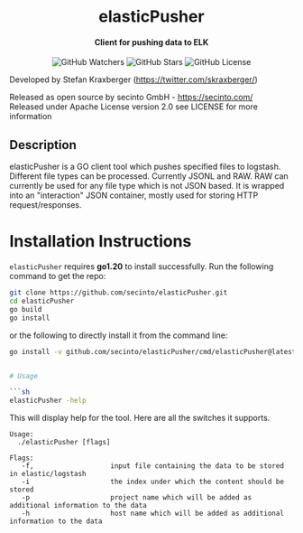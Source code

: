 <h1 align="center">elasticPusher</h1>
<h4 align="center">Client for pushing data to ELK</h4>
<p align="center">
  
  <img src="https://img.shields.io/github/watchers/secinto/elasticPusher?label=Watchers&style=for-the-badge" alt="GitHub Watchers">
  <img src="https://img.shields.io/github/stars/secinto/elasticPusher?style=for-the-badge" alt="GitHub Stars">
  <img src="https://img.shields.io/github/license/secinto/elasticPusher?style=for-the-badge" alt="GitHub License">
</p>

Developed by Stefan Kraxberger (https://twitter.com/skraxberger/)  

Released as open source by secinto GmbH - https://secinto.com/  
Released under Apache License version 2.0 see LICENSE for more information

Description
----
elasticPusher is a GO client tool which pushes specified files to logstash. Different file types can be processed. 
Currently JSONL and RAW. RAW can currently be used for any file type which is not JSON based. It is wrapped into an 
"interaction" JSON container, mostly used for storing HTTP request/responses. 

# Installation Instructions

`elasticPusher` requires **go1.20** to install successfully. Run the following command to get the repo:

```sh
git clone https://github.com/secinto/elasticPusher.git
cd elasticPusher
go build
go install
```
or the following to directly install it from the command line:

```sh
go install -v github.com/secinto/elasticPusher/cmd/elasticPusher@latest


# Usage

```sh
elasticPusher -help
```

This will display help for the tool. Here are all the switches it supports.


```console
Usage:
  ./elasticPusher [flags]

Flags:
   -f,                   input file containing the data to be stored in elastic/logstash
   -i                    the index under which the content should be stored
   -p                    project name which will be added as additional information to the data
   -h                    host name which will be added as additional information to the data
